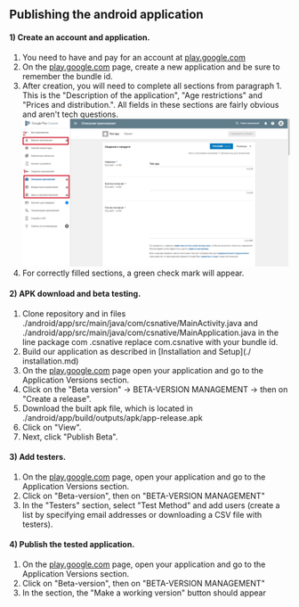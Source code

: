 ## Publishing the android application

#### 1) Create an account and application.
1. You need to have and pay for an account at [play.google.com](https://play.google.com/)
2. On the [play.google.com](https://play.google.com/apps/publish) page, create a new application and be sure to remember the bundle id.
3. After creation, you will need to complete all sections from paragraph 1. This is the "Description of the application", "Age restrictions" and "Prices and distribution.". All fields in these sections are fairly obvious and aren't tech questions.
![alt text](./images/android_console.png " ")
4. For correctly filled sections, a green check mark will appear.


#### 2) APK download and beta testing.

1. Clone repository and in files ./android/app/src/main/java/com/csnative/MainActivity.java and ./android/app/src/main/java/com/csnative/MainApplication.java in the line package com .csnative replace com.csnative with your bundle id.
2. Build our application as described in [Installation and Setup](./ installation.md)
3. On the [play.google.com](https://play.google.com/apps/publish) page open your application and go to the Application Versions section.
4. Click on the "Beta version" → BETA-VERSION MANAGEMENT → then on "Create a release".
5. Download the built apk file, which is located in ./android/app/build/outputs/apk/app-release.apk
6. Click on "View".
7. Next, click "Publish Beta".


#### 3) Add testers.

1. On the [play.google.com](https://play.google.com/apps/publish) page, open your application and go to the Application Versions section.
2. Click on "Beta-version", then on "BETA-VERSION MANAGEMENT"
3. In the "Testers" section, select "Test Method" and add users (create a list by specifying email addresses or downloading a CSV file with testers).

#### 4) Publish the tested application.

1. On the [play.google.com](https://play.google.com/apps/publish) page, open your application and go to the Application Versions section.
2. Click on "Beta-version", then on "BETA-VERSION MANAGEMENT"
3. In the section, the "Make a working version" button should appear

